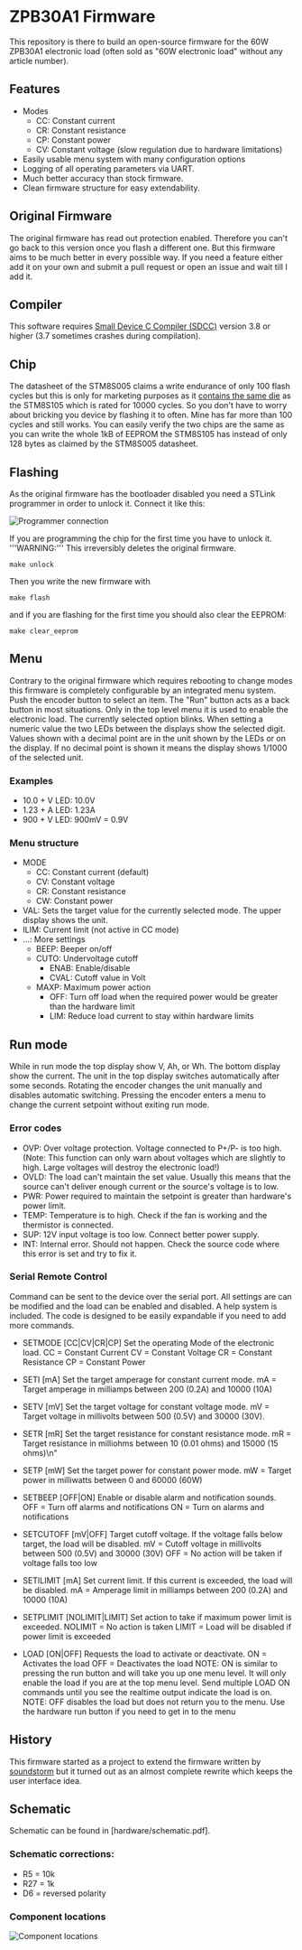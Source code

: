 # ZPB30A1 Firmware
This repository is there to build an open-source firmware for the 60W ZPB30A1 electronic load (often sold as "60W electronic load" without any article number).

## Features
* Modes
    * CC: Constant current
    * CR: Constant resistance
    * CP: Constant power
    * CV: Constant voltage (slow regulation due to hardware limitations)
* Easily usable menu system with many configuration options
* Logging of all operating parameters via UART.
* Much better accuracy than stock firmware.
* Clean firmware structure for easy extendability.


## Original Firmware
The original firmware has read out protection enabled. Therefore you can't go
back to this version once you flash a different one. But this firmware aims to
be much better in every possible way. If you need a feature either add it on
your own and submit a pull request or open an issue and wait till I add it.

## Compiler

This software requires [Small Device C Compiler (SDCC)](http://sdcc.sourceforge.net/)
version 3.8 or higher (3.7 sometimes crashes during compilation).

## Chip
The datasheet of the STM8S005 claims a write endurance of only 100 flash cycles
but this is only for marketing purposes as it [contains the same die](https://hackaday.io/project/16097-eforth-for-cheap-stm8s-gadgets/log/76731-stm8l001j3-a-new-sop8-chip-and-the-limits-of-stm8flash)
as the STM8S105 which is rated for 10000 cycles. So you don't have to worry
about bricking you device by flashing it to often. Mine has far more than 100
cycles and still works. You can easily verify the two chips are the same as you
can write the whole 1kB of EEPROM the STM8S105 has instead of only 128 bytes
as claimed by the STM8S005 datasheet.


## Flashing
As the original firmware has the bootloader disabled you need a STLink programmer
in order to unlock it. Connect it like this:

![Programmer connection](images/stlink.jpg)

If you are programming the chip for the first time you have to unlock it.
'''WARNING:''' This irreversibly deletes the original firmware.

    make unlock

Then you write the new firmware with

    make flash

and if you are flashing for the first time you should also clear the EEPROM:

    make clear_eeprom

## Menu
Contrary to the original firmware which requires rebooting to change modes this
firmware is completely configurable by an integrated menu system. Push the
encoder button to select an item. The "Run" button acts as a back button in most
situations. Only in the top level menu it is used to enable the electronic load.
The currently selected option blinks. When setting a numeric value the two
LEDs between the displays show the selected digit.
Values shown with a decimal point are in the unit shown by the LEDs or on the
display. If no decimal point is shown it means the display shows 1/1000 of the
selected unit.
### Examples
* 10.0 + V LED: 10.0V
* 1.23 + A LED: 1.23A
* 900 + V LED: 900mV = 0.9V


### Menu structure
* MODE
    * CC: Constant current (default)
    * CV: Constant voltage
    * CR: Constant resistance
    * CW: Constant power
* VAL: Sets the target value for the currently selected mode. The upper display
        shows the unit.
* ILIM: Current limit (not active in CC mode)
* ...: More settings
    * BEEP: Beeper on/off
    * CUTO: Undervoltage cutoff
        * ENAB: Enable/disable
        * CVAL: Cutoff value in Volt
    * MAXP: Maximum power action
        * OFF: Turn off load when the required power would be greater than the hardware limit
        * LIM: Reduce load current to stay within hardware limits

## Run mode
While in run mode the top display show V, Ah, or Wh. The bottom display show
the current.
The unit in the top display switches automatically after some seconds. Rotating the encoder
changes the unit manually and disables automatic switching.
Pressing the encoder enters a menu to change the current setpoint without exiting
run mode.

### Error codes
* OVP: Over voltage protection. Voltage connected to P+/P- is too high. (Note: This function can only warn about voltages which are slightly to high. Large voltages will destroy the electronic load!)
* OVLD: The load can't maintain the set value. Usually this means that the source can't deliver enough current or the source's voltage is to low.
* PWR: Power required to maintain the setpoint is greater than hardware's power limit.
* TEMP: Temperature is to high. Check if the fan is working and the thermistor is connected.
* SUP: 12V input voltage is too low. Connect better power supply.
* INT: Internal error. Should not happen. Check the source code where this error is set and try to fix it.

### Serial Remote Control
Command can be sent to the device over the serial port. All settings are can be modified and the load can be enabled and disabled. A help system is included. The code is designed to be easily expandable if you need to add more commands.

* SETMODE [CC|CV|CR|CP]
Set the operating Mode of the electronic load.
  CC = Constant Current
  CV = Constant Voltage
  CR = Constant Resistance
  CP = Constant Power

* SETI [mA]
Set the target amperage for constant current mode.
  mA = Target amperage in milliamps between 200 (0.2A) and 10000 (10A)

* SETV [mV]
Set the target voltage for constant voltage mode.
  mV = Target voltage in millivolts between 500 (0.5V) and 30000 (30V).

* SETR [mR]
Set the target resistance for constant resistance mode.
  mR = Target resistance in milliohms between 10 (0.01 ohms) and 15000 (15 ohms)\n"

* SETP [mW]
Set the target power for constant power mode.
  mW = Target power in milliwatts between 0 and 60000 (60W)

* SETBEEP [OFF|ON]
Enable or disable alarm and notification sounds.
  OFF = Turn off alarms and notifications
  ON = Turn on alarms and notifications

* SETCUTOFF [mV|OFF]
Target cutoff voltage. If the voltage falls below target, the load will be disabled.
  mV = Cutoff voltage in millivolts between 500 (0.5V) and 30000 (30V)
  OFF = No action will be taken if voltage falls too low

* SETILIMIT [mA]
Set current limit. If this current is exceeded, the load will be disabled.
   mA = Amperage limit in milliamps between 200 (0.2A) and 10000 (10A)

* SETPLIMIT [NOLIMIT|LIMIT]
Set action to take if maximum power limit is exceeded.
  NOLIMIT = No action is taken
  LIMIT = Load will be disabled if power limit is exceeded

* LOAD [ON|OFF]
Requests the load to activate or deactivate.
  ON = Activates the load
  OFF = Deactivates the load
NOTE: ON is similar to pressing the run button and will take you up one menu level. It will only enable the load if you are at the top menu level. Send multiple LOAD ON commands until you see the realtime output indicate the load is on.
NOTE: OFF disables the load but does not return you to the menu. Use the hardware run button if you need to get in to the menu

## History
This firmware started as a project to extend the firmware written by
[soundstorm](https://github.com/ArduinoHannover/ZPB30A1_Firmware) but it turned
out as an almost complete rewrite which keeps the user interface idea.

## Schematic
Schematic can be found in [hardware/schematic.pdf].

### Schematic corrections:
* R5 = 10k
* R27 = 1k
* D6 = reversed polarity

### Component locations
![Component locations](images/components.jpg)
